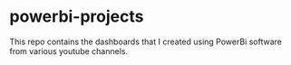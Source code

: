 # powerbi-projects
This repo contains the dashboards that I created using PowerBi software from various youtube channels.
